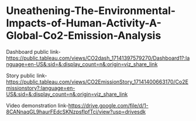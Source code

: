 # Uneathening-The-Environmental-Impacts-of-Human-Activity-A-Global-Co2-Emission-Analysis



Dashboard public link-https://public.tableau.com/views/CO2dash_17141397579270/Dashboard1?:language=en-US&:sid=&:display_count=n&:origin=viz_share_link


Story public link- https://public.tableau.com/views/CO2EmissionStory_17141400663170/Co2Emissionstory?:language=en-US&:sid=&:display_count=n&:origin=viz_share_link

Video demonstration link-https://drive.google.com/file/d/1-8CANnaqGL9haurFEdcSKNzpsfIpfTci/view?usp=drivesdk
